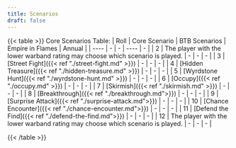 ```yaml
---
title: Scenarios
draft: false
---
```

{{< table >}}
Core Scenarios Table:
| Roll | Core Scenario | BTB Scenarios | Empire in Flames | Annual |
| ---- | - | - | ---- | - |
|  2   | The player with the lower warband rating may choose which scenario is played. | - | -  | - |
|  3   | [Street Fight]({{< ref "./street-fight.md" >}}) | - | -  | - |
|  4   | [Hidden Treasure]({{< ref "./hidden-treasure.md" >}}) | - | -  | - |
|  5   | [Wyrdstone Hunt]({{< ref "./wyrdstone-hunt.md" >}}) | - | -  | - |
|  6   | [Occupy]({{< ref "./occupy.md" >}}) | - | -  | - |
|  7   | [Skirmish]({{< ref "./skirmish.md" >}}) | - | -  | - |
|  8   | [Breakthrough]({{< ref "./breakthrough.md">}}) | - | - | - |
|  9   | [Surprise Attack]({{< ref "./surprise-attack.md">}}) | - | - | - |
|  10   | [Chance Encounter]({{< ref "./chance-encounter.md">}}) | - | - | - |
|  11   | [Defend the Find]({{< ref "./defend-the-find.md">}}) | - | - | - |
|  12   | The player with the lower warband rating may choose which scenario is played. | - | - | - |

{{< /table >}}